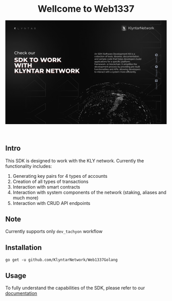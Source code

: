 <div align="center">

# **Wellcome to Web1337**

![cover](./cover.png)

</div>

<br/>

## Intro

This SDK is designed to work with the KLY network. Currently the functionality includes:

1) Generating key pairs for 4 types of accounts
2) Creation of all types of transactions
3) Interaction with smart contracts
4) Interaction with system components of the network (staking, aliases and much more)
5) Interaction with CRUD API endpoints

## Note

Currently supports only <code>dev_tachyon</code> workflow


## Installation

```shell
go get -u github.com/KlyntarNetwork/Web1337Golang
```


## Usage

To fully understand the capabilities of the SDK, please refer to our [documentation](https://docs.klyntar.org/)